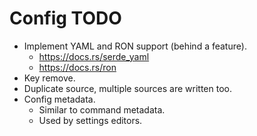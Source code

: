 # Config TODO

* Implement YAML and RON support (behind a feature).
    - https://docs.rs/serde_yaml
    - https://docs.rs/ron
* Key remove.
* Duplicate source, multiple sources are written too.
* Config metadata.
    - Similar to command metadata.
    - Used by settings editors.